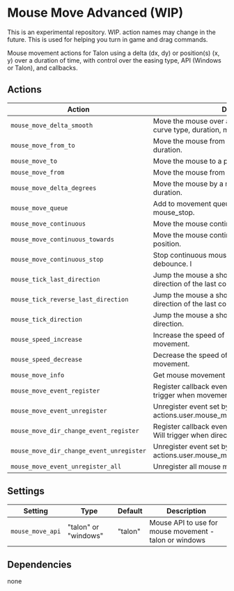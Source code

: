# Mouse Move Advanced (WIP)

This is an experimental repository. WIP. action names may change in the future. This is used for helping you turn in game and drag commands.

Mouse movement actions for Talon using a delta (dx, dy) or position(s) (x, y) over a duration of time, with control over the easing type, API (Windows or Talon), and callbacks.

## Actions

| **Action** | **Description** |
|------------|-----------------|
| `mouse_move_delta_smooth` | Move the mouse over a delta with control over the curve type, duration, mouse api type, and callback. |
| `mouse_move_from_to` | Move the mouse from one point to another over a duration. |
| `mouse_move_to` | Move the mouse to a point over a duration. |
| `mouse_move_from` | Move the mouse from a point over a duration. |
| `mouse_move_delta_degrees` | Move the mouse by a number of degrees over a duration. |
| `mouse_move_queue` | Add to movement queue, executed after next mouse_stop. |
| `mouse_move_continuous` | Move the mouse continuously given a unit vector. |
| `mouse_move_continuous_towards` | Move the mouse continuously towards an xy screen position. |
| `mouse_move_continuous_stop` | Stop continuous mouse movement with optional debounce. l|
| `mouse_tick_last_direction` | Jump the mouse a short distance in the same direction of the last continuous movement. |
| `mouse_tick_reverse_last_direction` | Jump the mouse a short distance in the opposite direction of the last continuous movement. |
| `mouse_tick_direction` | Jump the mouse a short distance in a specific direction. |
| `mouse_speed_increase` | Increase the speed of a current continuous movement.|
| `mouse_speed_decrease` | Decrease the speed of a current continuous movement.|
| `mouse_move_info` | Get mouse movement info |
| `mouse_move_event_register` | Register callback event for mouse movement. Will trigger when movement starts or stops. |
| `mouse_move_event_unregister` | Unregister event set by actions.user.mouse_move_event_register. |
| `mouse_move_dir_change_event_register` | Register callback event for mouse_move_dir_change. Will trigger when direction changes. |
| `mouse_move_dir_change_event_unregister` | Unregister event set by actions.user.mouse_move_dir_change_event_register. |
| `mouse_move_event_unregister_all` | Unregister all mouse movement events. |

## Settings
| **Setting** | **Type** | **Default** | **Description** |
|-------------|----------|-------------|-----------------|
| `mouse_move_api` | "talon" or "windows" | "talon" | Mouse API to use for mouse movement - talon or windows |

## Dependencies
none